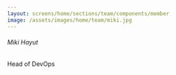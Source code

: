```yaml
---
layout: screens/home/sections/team/components/member
image: /assets/images/home/team/miki.jpg
---
```


###### Miki Hayut

Head of DevOps
